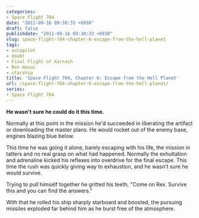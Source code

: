 ```yaml
---
categories:
- Space Flight 704
date: "2011-09-16 09:30:33 +0930"
draft: false
publishdate: "2011-09-16 09:30:33 +0930"
slug: space-flight-704-chapter-6-escape-from-the-hell-planet
tags:
- autopilot
- doubt
- Final Flight of Xarnash
- Rex Havoc
- starship
title: 'Space Flight 704, Chapter 6: Escape from the Hell Planet'
url: /space-flight-704-chapter-6-escape-from-the-hell-planet/
series:
- Space Flight 704
---
```

**He wasn't sure he could do it this time.**

Normally at this point in the mission he'd succeeded in liberating the artifact or downloading the master plans. He would rocket out of the enemy base, engines blazing blue below.

This time he was going it alone, barely escaping with his life, the mission in tatters and no real grasp on what had happened. Normally the exhultation and adrenaline kicked his reflexes into overdrive for the final escape. This time the rush was quickly giving way to exhaustion, and he wasn't sure he would survive.

Trying to pull himself together he gritted his teeth, "Come on Rex. Survive this and you can find the answers."

With that he rolled his ship sharply starboard and boosted, the pursuing missiles exploded far behind him as he burst free of the atmosphere.